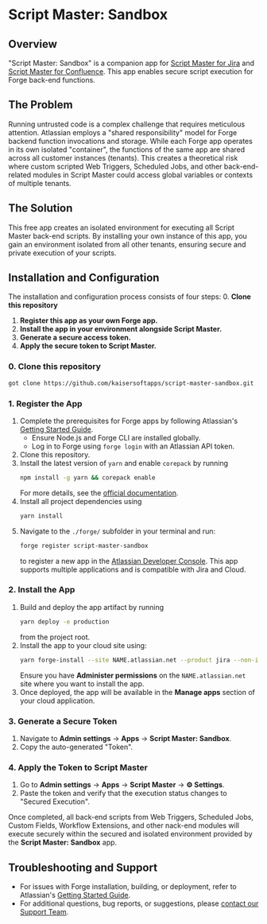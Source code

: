 # Script Master: Sandbox

## Overview

"Script Master: Sandbox" is a companion app for [Script Master for Jira](https://marketplace.atlassian.com/apps/1233958/script-master-for-jira?hosting=cloud) and [Script Master for Confluence](https://marketplace.atlassian.com/apps/1234082/script-master-for-confluence?hosting=cloud). This app enables secure script execution for Forge back-end functions.

## The Problem

Running untrusted code is a complex challenge that requires meticulous attention. Atlassian employs a "shared responsibility" model for Forge backend function invocations and storage. While each Forge app operates in its own isolated "container", the functions of the same app are shared across all customer instances (tenants). This creates a theoretical risk where custom scripted Web Triggers, Scheduled Jobs, and other back-end-related modules in Script Master could access global variables or contexts of multiple tenants.

## The Solution

This free app creates an isolated environment for executing all Script Master back-end scripts. By installing your own instance of this app, you gain an environment isolated from all other tenants, ensuring secure and private execution of your scripts. 

## Installation and Configuration

The installation and configuration process consists of four steps:
0. **Clone this repository** 
1. **Register this app as your own Forge app.**  
2. **Install the app in your environment alongside Script Master.**  
3. **Generate a secure access token.**  
4. **Apply the secure token to Script Master.**

### 0. Clone this repository

```bash
got clone https://github.com/kaisersoftapps/script-master-sandbox.git
```

### 1. Register the App

1. Complete the prerequisites for Forge apps by following Atlassian's [Getting Started Guide](https://developer.atlassian.com/platform/forge/getting-started/).  
   - Ensure Node.js and Forge CLI are installed globally.  
   - Log in to Forge using `forge login` with an Atlassian API token.  
2. Clone this repository.  
3. Install the latest version of `yarn` and enable `corepack` by running
   ```bash
   npm install -g yarn && corepack enable
   ```
   For more details, see the [official documentation](https://yarnpkg.com/corepack).
5. Install all project dependencies using
   ```bash
   yarn install
   ```  
7. Navigate to the `./forge/` subfolder in your terminal and run:
   ```bash
   forge register script-master-sandbox
   ```
   to register a new app in the [Atlassian Developer Console](https://developer.atlassian.com/console/myapps/). This app supports multiple applications and is compatible with Jira and Cloud.

### 2. Install the App

1. Build and deploy the app artifact by running
   ```bash
   yarn deploy -e production
   ```
   from the project root.  
3. Install the app to your cloud site using:
   ```bash
   yarn forge-install --site NAME.atlassian.net --product jira --non-interactive -e production
   ```
   Ensure you have **Administer permissions** on the `NAME.atlassian.net` site where you want to install the app.  
4. Once deployed, the app will be available in the **Manage apps** section of your cloud application.

### 3. Generate a Secure Token

1. Navigate to **Admin settings** → **Apps** → **Script Master: Sandbox**.  
2. Copy the auto-generated "Token".

### 4. Apply the Token to Script Master

1. Go to **Admin settings** → **Apps** → **Script Master** → **⚙ Settings**.  
2. Paste the token and verify that the execution status changes to "Secured Execution".

Once completed, all back-end scripts from Web Triggers, Scheduled Jobs, Custom Fields, Workflow Extensions, and other nack-end modules will execute securely within the secured and isolated environment provided by the **Script Master: Sandbox** app.

## Troubleshooting and Support

- For issues with Forge installation, building, or deployment, refer to Atlassian's [Getting Started Guide](https://developer.atlassian.com/platform/forge/getting-started/).  
- For additional questions, bug reports, or suggestions, please [contact our Support Team](https://kaisersoftapps.atlassian.net/servicedesk/customer/portal/1).  
